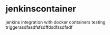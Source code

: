 # jenkinscontainer
jenkins integration with docker containers
testing triggerasdfasdfsfsdffdsdfssdfsdf
